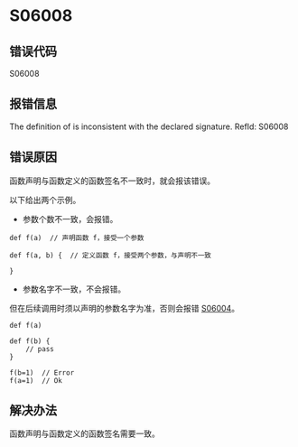 # S06008

## 错误代码

S06008

## 报错信息

The definition of <xxx> is inconsistent with the declared signature. RefId:
S06008

## 错误原因

函数声明与函数定义的函数签名不一致时，就会报该错误。

以下给出两个示例。

* 参数个数不一致，会报错。

```
def f(a)  // 声明函数 f，接受一个参数

def f(a, b) {  // 定义函数 f，接受两个参数，与声明不一致

}
```

* 参数名字不一致，不会报错。

但在后续调用时须以声明的参数名字为准，否则会报错 [S06004](S06004.md)。

```
def f(a)

def f(b) {
    // pass
}

f(b=1)  // Error
f(a=1)  // Ok
```

## 解决办法

函数声明与函数定义的函数签名需要一致。

